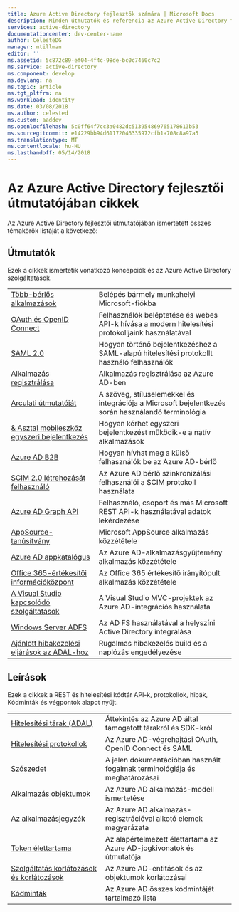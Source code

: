 ```yaml
---
title: Azure Active Directory fejlesztők számára | Microsoft Docs
description: Minden útmutatók és referencia az Azure Active Directory fejlesztői útmutató cikkek listáját.
services: active-directory
documentationcenter: dev-center-name
author: CelesteDG
manager: mtillman
editor: ''
ms.assetid: 5c872c89-ef04-4f4c-98de-bc0c7460c7c2
ms.service: active-directory
ms.component: develop
ms.devlang: na
ms.topic: article
ms.tgt_pltfrm: na
ms.workload: identity
ms.date: 03/08/2018
ms.author: celested
ms.custom: aaddev
ms.openlocfilehash: 5c0ff64f7cc3a0482dc513954869765178613b53
ms.sourcegitcommit: e14229bb94d61172046335972cfb1a708c8a97a5
ms.translationtype: MT
ms.contentlocale: hu-HU
ms.lasthandoff: 05/14/2018
---
```

# <a name="articles-in-the-azure-ad-developer-guide"></a>Az Azure Active Directory fejlesztői útmutatójában cikkek
Az Azure Active Directory fejlesztői útmutatójában ismertetett összes témakörök listáját a következő:

## <a name="guides"></a>Útmutatók
Ezek a cikkek ismertetik vonatkozó koncepciók és az Azure Active Directory szolgáltatások.

|                                                                                                                                 |  |
| ------------------------------------------------------------------------------------------------------------------------------- | --- |
| [Több-bérlős alkalmazások](active-directory-devhowto-multi-tenant-overview.md)                                                         | Belépés bármely munkahelyi Microsoft-fiókba |
| [OAuth és OpenID Connect](active-directory-protocols-openid-connect-code.md)                                                     | Felhasználók beléptetése és webes API-k hívása a modern hitelesítési protokolljaink használatával |
| [SAML 2.0](active-directory-saml-protocol-reference.md)                                                                         | Hogyan történő bejelentkezéshez a SAML-alapú hitelesítési protokollt használó felhasználók |
| [Alkalmazás regisztrálása](active-directory-integrating-applications.md)                                                                | Alkalmazás regisztrálása az Azure AD-ben |
| [Arculati útmutatóját](active-directory-branding-guidelines.md)                                                                  | A szöveg, stíluselemekkel és integrációja a Microsoft bejelentkezés során használandó terminológia |
| [& Asztal mobileszköz egyszeri bejelentkezés](active-directory-sso-android.md)                                                                         | Hogyan kérhet egyszeri bejelentkezést működik-e a natív alkalmazások |
| [Azure AD B2B](../active-directory-b2b-what-is-azure-ad-b2b.md)                                                                 | Hogyan hívhat meg a külső felhasználók be az Azure AD-bérlő |
| [SCIM 2.0 létrehozását felhasználó](../active-directory-scim-provisioning.md)                                                     | Az Azure AD bérlő szinkronizálási felhasználói a SCIM protokoll használata |
| [Azure AD Graph API](active-directory-graph-api.md)                                                                             | Felhasználó, csoport és más Microsoft REST API-k használatával adatok lekérdezése |
| [AppSource-tanúsítvány](active-directory-devhowto-appsource-certified.md)                                                     | Microsoft AppSource alkalmazás közzététele |
| [Azure AD appkatalógus](active-directory-app-gallery-listing.md)                                                                 |Az Azure AD-alkalmazásgyűjtemény alkalmazás közzététele|
| [Office 365-értékesítői információközpont](https://msdn.microsoft.com/office/office365/howto/submit-web-apps-seller-dashboard)               | Az Office 365 értékesítő irányítópult alkalmazás közzététele |
| [A Visual Studio kapcsolódó szolgáltatások](vs-active-directory-dotnet-getting-started.md)                                               | A Visual Studio MVC-projektek az Azure AD-integrációs használata |
| [Windows Server ADFS](https://technet.microsoft.com/windows-server-docs/identity/ad-fs/overview/ad-fs-scenarios-for-developers) | Az AD FS használatával a helyszíni Active Directory integrálása |
| [Ajánlott hibakezelési eljárások az ADAL-hoz](https://docs.microsoft.com/azure/active-directory/develop/active-directory-devhowto-adal-error-handling) | Rugalmas hibakezelés build és a naplózás engedélyezése |

## <a name="reference"></a>Leírások
Ezek a cikkek a REST és hitelesítési kódtár API-k, protokollok, hibák, Kódminták és végpontok alapot nyújt.

|                                                                                     | |
| ----------------------------------------------------------------------------------- | --- |
| [Hitelesítési tárak (ADAL)](active-directory-authentication-libraries.md)     | Áttekintés az Azure AD által támogatott tárakról és SDK-król |
| [Hitelesítési protokollok](active-directory-authentication-protocols.md)            | Az Azure AD-végrehajtási OAuth, OpenID Connect és SAML |
| [Szószedet](active-directory-dev-glossary.md)                                        | A jelen dokumentációban használt fogalmak terminológiája és meghatározásai |
| [Alkalmazás objektumok](active-directory-application-objects.md)                      | Az Azure AD alkalmazás-modell ismertetése |
| [Az alkalmazásjegyzék](active-directory-application-manifest.md)                    | Az Azure AD alkalmazás-regisztrációval alkotó elemek magyarázata |
| [Token élettartama](../active-directory-configurable-token-lifetimes.md)              | Az alapértelmezett élettartama az Azure AD-jogkivonatok és útmutatója |
| [Szolgáltatás korlátozások és korlátozások](../active-directory-service-limits-restrictions.md) | Az Azure AD-entitások és az objektumok korlátozásai |
| [Kódminták](active-directory-code-samples.md)                                    | Az Azure AD összes kódmintáját tartalmazó lista |
